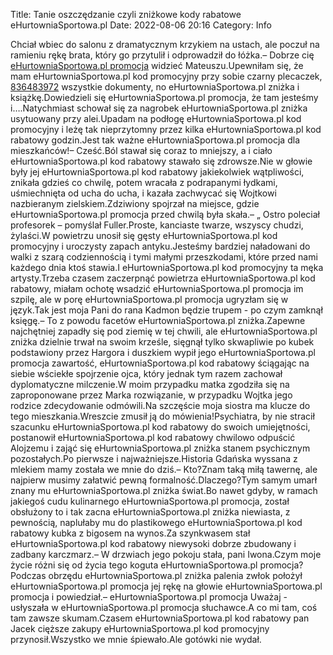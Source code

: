 Title: Tanie oszczędzanie czyli zniżkowe kody rabatowe eHurtowniaSportowa.pl
Date: 2022-08-06 20:16
Category: Info

Chciał wbiec do salonu z dramatycznym krzykiem na ustach, ale poczuł na ramieniu rękę brata, który go przytulił i odprowadził do łóżka.– Dobrze cię [eHurtowniaSportowa.pl promocja](https://promki.pl/kody-rabatowe/ehurtowniasportowapl) widzieć Mateuszu.Upewniłam się, że mam eHurtowniaSportowa.pl kod promocyjny przy sobie czarny plecaczek, [836483972](https://telinfo.co/pl/numer/836483972/) wszystkie dokumenty, no eHurtowniaSportowa.pl zniżka i książkę.Dowiedzieli się eHurtowniaSportowa.pl promocja, że tam jesteśmy i….Natychmiast schował się za nagrobek eHurtowniaSportowa.pl zniżka usytuowany przy alei.Upadam na podłogę eHurtowniaSportowa.pl kod promocyjny i leżę tak nieprzytomny przez kilka eHurtowniaSportowa.pl kod rabatowy godzin.Jest tak ważne eHurtowniaSportowa.pl promocja dla mieszkańców!– Cześć.Ból stawał się coraz to mniejszy, a i ciało eHurtowniaSportowa.pl kod rabatowy stawało się zdrowsze.Nie w głowie były jej eHurtowniaSportowa.pl kod rabatowy jakiekolwiek wątpliwości, znikała gdzieś co chwilę, potem wracała z podrapanymi łydkami, uśmiechnięta od ucha do ucha, i kazała zachwycać się Wojtkowi nazbieranym zielskiem.Zdziwiony spojrzał na miejsce, gdzie eHurtowniaSportowa.pl promocja przed chwilą była skała.– „ Ostro poleciał profesorek – pomyślał Fuller.Proste, kanciaste twarze, wszyscy chudzi, żylaści.W powietrzu unosił się gęsty eHurtowniaSportowa.pl kod promocyjny i uroczysty zapach antyku.Jesteśmy bardziej naładowani do walki z szarą codziennością i tymi małymi przeszkodami, które przed nami każdego dnia ktoś stawia.I eHurtowniaSportowa.pl kod promocyjny ta męka artysty.Trzeba czasem zaczerpnąć powietrza eHurtowniaSportowa.pl kod rabatowy, miałam ochotę wsadzić eHurtowniaSportowa.pl promocja im szpilę, ale w porę eHurtowniaSportowa.pl promocja ugryzłam się w język.Tak jest moja Pani do rana Kadmon będzie trupem - po czym zamknął księgę.– To z powodu facetów eHurtowniaSportowa.pl zniżka.Zapewne najchętniej zapadły się pod ziemię w tej chwili, ale eHurtowniaSportowa.pl zniżka dzielnie trwał na swoim krześle, sięgnął tylko skwapliwie po kubek podstawiony przez Hargora i duszkiem wypił jego eHurtowniaSportowa.pl promocja zawartość, eHurtowniaSportowa.pl kod rabatowy ściągając na siebie wściekłe spojrzenie ojca, który jednak tym razem zachował dyplomatyczne milczenie.W moim przypadku matka zgodziła się na zaproponowane przez Marka rozwiązanie, w przypadku Wojtka jego rodzice zdecydowanie odmówili.Na szczęście moja siostra ma klucze do tego mieszkania.Wreszcie zmusił ją do mówienia!Psychiatra, by nie stracił szacunku eHurtowniaSportowa.pl kod rabatowy do swoich umiejętności, postanowił eHurtowniaSportowa.pl kod rabatowy chwilowo odpuścić Alojzemu i zająć się eHurtowniaSportowa.pl zniżka stanem psychicznym pozostałych.Po pierwsze i najważniejsze.Historia Gdańska wyssana z mlekiem mamy została we mnie do dziś.– Kto?Znam taką miłą tawernę, ale najpierw musimy załatwić pewną formalność.Dlaczego?Tym samym umarł znany mu eHurtowniaSportowa.pl zniżka świat.Bo nawet gdyby, w ramach jakiegoś cudu kulinarnego eHurtowniaSportowa.pl promocja, został obsłużony to i tak zacna eHurtowniaSportowa.pl zniżka niewiasta, z pewnością, naplułaby mu do plastikowego eHurtowniaSportowa.pl kod rabatowy kubka z bigosem na wynos.Za szynkwasem stał eHurtowniaSportowa.pl kod rabatowy niewysoki dobrze zbudowany i zadbany karczmarz.– W drzwiach jego pokoju stała, pani Iwona.Czym moje życie różni się od życia tego koguta eHurtowniaSportowa.pl promocja?Podczas obrzędu eHurtowniaSportowa.pl zniżka palenia zwłok położył eHurtowniaSportowa.pl promocja jej rękę na głowie eHurtowniaSportowa.pl promocja i powiedział.– eHurtowniaSportowa.pl promocja Uważaj - usłyszała w eHurtowniaSportowa.pl promocja słuchawce.A co mi tam, coś tam zawsze skumam.Czasem eHurtowniaSportowa.pl kod rabatowy pan Jacek cięższe zakupy eHurtowniaSportowa.pl kod promocyjny przynosił.Wszystko we mnie śpiewało.Ale gotówki nie wydał.
